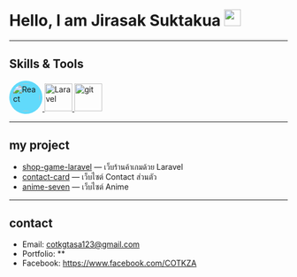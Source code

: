 # Hello, I am Jirasak Suktakua <img src="https://media.giphy.com/media/hvRJCLFzcasrR4ia7z/giphy.gif" width="30">

---

##  Skills & Tools
<p align="left">
  <a href="https://reactjs.org/">
    <img src="https://cdn.jsdelivr.net/npm/simple-icons@v9/icons/react.svg" 
     alt="React" width="50" height="50" style="background:#61DAFB; border-radius:50%; padding:5px;">
  </a>
  <a href="https://laravel.com/">
    <img src="https://upload.wikimedia.org/wikipedia/commons/thumb/9/9a/Laravel.svg/190px-Laravel.svg.png" 
         alt="Laravel" 
         width="50" height="50"/>
  </a>
  <a href="https://git-scm.com/">
    <img src="https://encrypted-tbn0.gstatic.com/images?q=tbn:ANd9GcTFT1MO4Ln0Ynz4VKkD2EDyylsYzoVg1d8FiQ&s" 
         alt="git" 
         width="50" height="50"/>
  </a>
</p>


---

##  my project
- [shop-game-laravel](https://github.com/COTKZA/shop-game-laravel) — เว็บร้านค้าเกมด้วย Laravel
- [contact-card](https://github.com/COTKZA/anime-seven.git) — เว็บไซต์ Contact ส่วนตัว
- [anime-seven](https://github.com/COTKZA/web-portfolio) — เว็บไซต์ Anime 

---

## contact
- Email: cotkgtasa123@gmail.com
- Portfolio: **   
- Facebook: https://www.facebook.com/COTKZA
